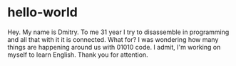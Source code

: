 # hello-world
Hey. My name is Dmitry. To me 31 year I try to disassemble in programming and all that with it it is connected. What for? I was wondering how many things are happening around us with 01010 code.
I admit, I'm working on myself to learn English.
Thank you for attention.
